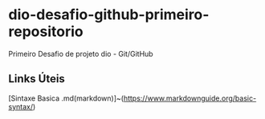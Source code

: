 # dio-desafio-github-primeiro-repositorio
Primeiro Desafio de projeto dio - Git/GitHub

## Links Úteis
[Sintaxe Basica .md(markdown)]~(https://www.markdownguide.org/basic-syntax/)
